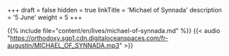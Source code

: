 +++
draft = false
hidden = true
linkTitle = 'Michael of Synnada'
description = '5 June'
weight = 5
+++

{{% include file="content/en/lives/michael-of-synnada.md" %}}
{{< audio "https://orthodoxy.sgp1.cdn.digitaloceanspaces.com/fr-augustin/MICHAEL_OF_SYNNADA.mp3" >}}
